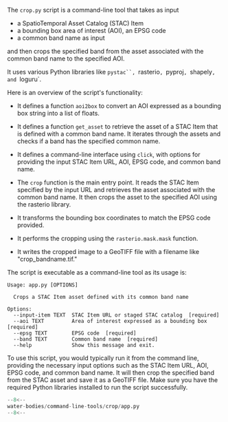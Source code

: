 The `crop.py` script is a command-line tool that takes as input

* a SpatioTemporal Asset Catalog (STAC) Item
* a bounding box area of interest (AOI), an EPSG code
* a common band name as input

and then crops the specified band from the asset associated with the common band name to the specified AOI. 

It uses various Python libraries like `pystac``, `rasterio`, `pyproj`, `shapely`, and `loguru`.

Here is an overview of the script's functionality:

* It defines a function `aoi2box` to convert an AOI expressed as a bounding box string into a list of floats.

* It defines a function `get_asset` to retrieve the asset of a STAC Item that is defined with a common band name. It iterates through the assets and checks if a band has the specified common name.

* It defines a command-line interface using `click`, with options for providing the input STAC Item URL, AOI, EPSG code, and common band name.

* The `crop` function is the main entry point. It reads the STAC Item specified by the input URL and retrieves the asset associated with the common band name. It then crops the asset to the specified AOI using the rasterio library.

* It transforms the bounding box coordinates to match the EPSG code provided.

* It performs the cropping using the `rasterio.mask.mask` function.

* It writes the cropped image to a GeoTIFF file with a filename like "crop_bandname.tif."

The script is executable as a command-line tool as its usage is:

```
Usage: app.py [OPTIONS]

  Crops a STAC Item asset defined with its common band name

Options:
  --input-item TEXT  STAC Item URL or staged STAC catalog  [required]
  --aoi TEXT         Area of interest expressed as a bounding box  [required]
  --epsg TEXT        EPSG code  [required]
  --band TEXT        Common band name  [required]
  --help             Show this message and exit.
```

To use this script, you would typically run it from the command line, providing the necessary input options such as the STAC Item URL, AOI, EPSG code, and common band name. It will then crop the specified band from the STAC asset and save it as a GeoTIFF file. Make sure you have the required Python libraries installed to run the script successfully.

```python linenums="1" title="water-bodies/command-line-tools/crop/app.py"
--8<--
water-bodies/command-line-tools/crop/app.py
--8<--
```